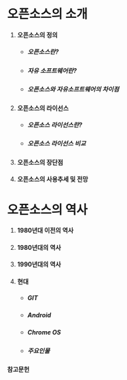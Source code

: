 # 오픈소스의 소개

1. #### 오픈소스의 정의 

   * ##### 오픈소스란?
   * ##### 자유 소프트웨어란?
   * ##### 오픈소스와 자유소프트웨어의 차이점
2. #### 오픈소스의 라이선스

   * ##### 오픈소스 라이선스란?
   * ##### 오픈소스 라이선스 비교
3. #### 오픈소스의 장단점
4. #### 오픈소스의 사용추세 및 전망

# 오픈소스의 역사

1. #### 1980년대 이전의 역사
2. #### 1980년대의 역사
3. #### 1990년대의 역사
4. #### 현대

   * ##### GIT
   * ##### Android
   * ##### Chrome OS
   * ##### 주요인물

#### 참고문헌



